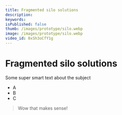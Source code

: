```yaml
---
title: Fragmented silo solutions
description: 
keywords: 
isPublished: false
thumb: /images/prototype/silo.webp
image: /images/prototype/silo.webp
video_id: 0xSh3oCfY1g
---
```

# Fragmented silo solutions

Some super smart text about the subject

- A 
- B
- C

> Wow that makes sense!